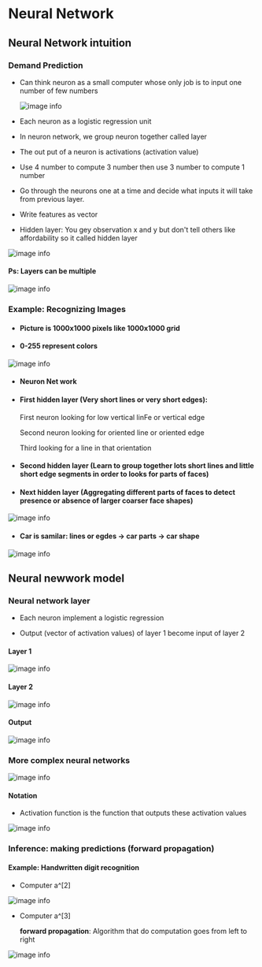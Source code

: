 # Neural Network



## Neural Network intuition

### Demand Prediction

- Can think neuron as a small computer whose only job is to input one number of few numbers

  ![image info](./image/pn.png)

- Each neuron as a logistic regression unit
- In neuron network, we group neuron together called layer
- The out put of a neuron is activations (activation value)
- Use 4 number to compute 3 number then use 3 number to compute 1 number
- Go through the neurons one at a time and decide what inputs it will take from previous layer.
- Write features as vector
- Hidden layer: You gey observation x and y but don't tell others like affordability so it called hidden layer

![image info](./image/net.png)

#### Ps: Layers can be multiple

![image info](./image/ml.png)



### Example: Recognizing Images

- ####  Picture is 1000x1000 pixels like 1000x1000 grid

- #### 0-255 represent colors

![image info](./image/pix.png)



- #### **Neuron Net work**

- #### First hidden layer (Very short lines or very short edges): 

  First neuron looking for low vertical linFe or vertical edge

  Second neuron looking for oriented line or oriented edge

  Third looking for a line in that orientation

- #### Second hidden layer (Learn to group together lots short lines and little short edge segments in order to looks for parts of faces)

- #### Next hidden layer (Aggregating different parts of faces to detect presence or absence of larger coarser face shapes)

![image info](./image/rpn.png)



- #### Car is samilar: lines or egdes -> car parts -> car shape

![image info](./image/can.png)



## Neural newwork model



### Neural network layer

- Each neuron implement a logistic regression

- Output (vector of activation values) of layer 1 become input of layer 2



#### Layer 1

![image info](./image/lay1.png)



#### Layer 2

![image info](./image/lay2.png)



#### Output

![image info](./image/lop.png)



### More complex neural networks

![image info](./image/cop1.png)

#### Notation

- Activation function is the function that outputs these activation values

![image info](./image/nn.png)



### Inference: making predictions (forward propagation)



#### Example: Handwritten digit recognition



- Computer a^[2]

![image info](./image/hwi.png)

- Computer a^[3]

  **forward propagation**: Algorithm that do computation goes from left to right

![image info](./image/hwi1.png)





